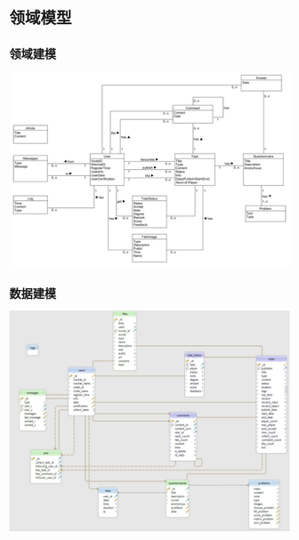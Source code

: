 # 领域模型

## 领域建模

![TimeForCoin_Demon](domain/TimeForCoin_Domain.png)

## 数据建模

![Snipaste_2019-06-25_13-17-25](domain/Snipaste_2019-06-25_13-17-25-1561439890467.jpg)
